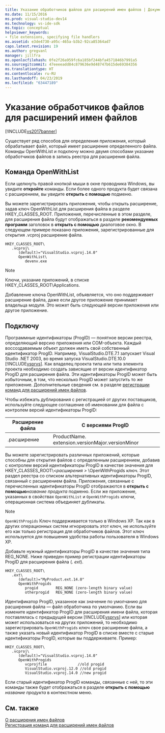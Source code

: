 ```yaml
---
title: Указание обработчиков файлов для расширений имен файлов | Документация Майкрософт
ms.date: 11/15/2016
ms.prod: visual-studio-dev14
ms.technology: vs-ide-sdk
ms.topic: conceptual
helpviewer_keywords:
- file extensions, specifying file handlers
ms.assetid: e3de4730-a95c-465a-b3b2-92ca85364ad7
caps.latest.revision: 19
ms.author: gregvanl
manager: jillfra
ms.openlocfilehash: 0fe2f26a959fc6a185bf244bfa4571846b7991a5
ms.sourcegitcommit: 47eeeeadd84c879636e9d48747b615de69384356
ms.translationtype: HT
ms.contentlocale: ru-RU
ms.lasthandoff: 04/23/2019
ms.locfileid: "63447189"
---
```

# <a name="specifying-file-handlers-for-file-name-extensions"></a>Указание обработчиков файлов для расширений имен файлов
[!INCLUDE[vs2017banner](../includes/vs2017banner.md)]

Существует ряд способов для определения приложения, который обрабатывает файл, который имеет расширение определенного файла. Команды OpenWithList и подключу можно двумя способами указание обработчиков файлов в запись реестра для расширения файла.  
  
## <a name="openwithlist-verb"></a>Команда OpenWithList  
 Если щелкнуть правой кнопкой мыши в окне проводника Windows, вы увидите **откройте** команды. Если более одного продукта будет связана с расширением, вы увидите **открыть с помощью** подменю.  
  
 Вы можете зарегистрировать приложения, чтобы открыть расширение, задав ключ OpenWithList для расширения файла в разделе HKEY_CLASSES_ROOT. Приложения, перечисленные в этом разделе, для расширения файла будут отображаться в разделе **рекомендуемых программ** заголовок в **открыть с помощью** диалоговое окно. В следующем примере показано приложения, зарегистрированные для открытия .vcproj расширение файла.  
  
```  
HKEY_CLASSES_ROOT\  
   .vcproj\  
      (default)="VisualStudio.vcproj.14.0"  
      OpenWithList\  
         devenv.exe  
```  
  
> [!NOTE]
> Ключи, указание приложений, в списке HKEY_CLASSES_ROOT\Applications.  
  
 Добавление ключа OpenWithList, объявляется, что оно поддерживает расширение файла, даже если другое приложение принимает владельца модуля. Это может быть следующей версии приложения или другое приложение.  
  
## <a name="openwithprogids"></a>Подключу  
 Программные идентификаторы (ProgID) — понятное версии реестра, определяющий версию приложения или COM-объекта. Каждый воссоздаваемым объект должен иметь свой собственный идентификатор ProgID. Например, VisualStudio.DTE.7.1 запускает Visual Studio .NET 2003, во время запуска VisualStudio.DTE.10.0 [!INCLUDE[vsprvs](../includes/vsprvs-md.md)]. Как владелец проекта типа или типа элемента проекта необходимо создать зависящие от версии идентификатор ProgID для расширения файла. Эти идентификаторы ProgID может быть избыточным, в том, что несколько ProgID может запустить то же приложение. Дополнительные сведения см. в разделе [регистрации команд для расширений имен файлов](../extensibility/registering-verbs-for-file-name-extensions.md).  
  
 Чтобы избежать дублирования с регистрацией от других поставщиков, используйте следующее соглашение об именовании для файла с контролем версий идентификаторы ProgID:  
  
|Расширение файла|С версиями ProgID|  
|--------------------|----------------------|  
|.расширение|ProductName. extension.versionMajor.versionMinor|  
  
 Вы можете зарегистрировать различных приложений, которые способны для открытия файлов с определенным расширением, добавив с контролем версий идентификаторы ProgID в качестве значения для HKEY_CLASSES_ROOT\\*\<расширения >* \OpenWithProgids ключ. Этот раздел реестра со списком альтернативных идентификаторы ProgID, связанный с расширением файла. Приложения, связанные с перечисленных идентификаторы ProgID отображаются в **открыть с помощью**_название продукта_ подменю. Если же приложение, указанных в свойствах `OpenWithList` и `OpenWithProgids` ключи, операционная система объединяет дубликаты.  
  
> [!NOTE]
> `OpenWithProgids` Ключ поддерживается только в Windows XP. Так как в других операционных систем игнорировать этот ключ, не используйте его как только регистрация для обработчиков файлов. Этот ключ используется для повышения удобства работы пользователя в Windows XP.  
  
 Добавьте нужный идентификаторы ProgID в качестве значения типа REG_NONE. Ниже приведен пример регистрации идентификаторы ProgID для расширения файла (. *ext*).  
  
```  
HKEY_CLASSES_ROOT\  
   .ext\  
      (default)="MyProduct.ext.14.0"  
      OpenWithProgids  
         progid        REG_NONE (zero-length binary value)  
         otherprogid   REG_NONE (zero-length binary value)  
```  
  
 Идентификатор ProgID, указанное как значение по умолчанию для расширения файла — файл обработчика по умолчанию. Если вы измените идентификатор ProgID для расширения имени файла, которая поставлялась с предыдущей версии [!INCLUDE[vsprvs](../includes/vsprvs-md.md)] или которая может использоваться на других приложений, то необходимо зарегистрировать `OpenWithProgids` ключ свое расширение файла, а также указать новый идентификатор ProgID в списке вместе с старые идентификаторы ProgID, которые вы поддерживаете. Пример:  
  
```  
HKEY_CLASSES_ROOT\  
   .vcproj\  
      (default)="VisualStudio.vcproj.14.0"  
      OpenWithProgids  
         vcprojfile              //old progid  
         VisualStudio.vcproj.12.0 //old progid  
         VisualStudio.vcproj.14.0 //new progid  
```  
  
 Если старый идентификатор ProgID команды, связанные с ней, то эти команды также будет отображаться в разделе **открыть с помощью** *название продукта* в контекстном меню.  
  
## <a name="see-also"></a>См. также  
 [О расширения имен файлов](../extensibility/about-file-name-extensions.md)   
 [Регистрация команд для расширений имен файлов](../extensibility/registering-verbs-for-file-name-extensions.md)
